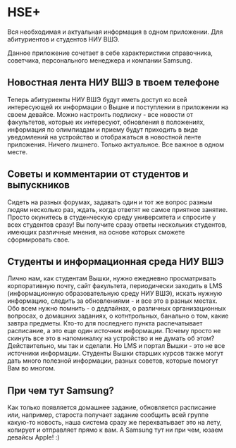 HSE+
====

Вся необходимая и актуальная информация в одном приложении.
Для абитуриентов и студентов НИУ ВШЭ.

Данное приложение сочетает в себе характеристики справочника, советчика, персонального менеджера и компании Samsung. 

Новостная лента НИУ ВШЭ в твоем телефоне
----------------------------------------
Теперь абитуриенты НИУ ВШЭ будут иметь доступ ко всей интересующей их информации о Вышке и поступлении в приложении на своем девайсе. Можно настроить подписку - все новости от факультетов, которые их интересуют, обновления в положениях, информация по олимпиадам и приему будут приходить в виде уведомлений на устройство и отображаться в новостной ленте приложения. Ничего лишнего. Только актуальное. Все важное в одном месте. 

Советы и комментарии от студентов и выпускников
-----------------------------------------------
Сидеть на разных форумах, задавать один и тот же вопрос разным людям несколько раз, ждать, когда ответят не самое приятное занятие. Просто окунитесь в студенческую среду университета и спросите у всех студентов сразу! Вы получите сразу ответы нескольких студентов, имеющих различные мнения, на основе которых сможете сформировать свое.

Студенты и информационная среда НИУ ВШЭ
---------------------------------------
Лично нам, как студентам Вышки, нужно ежедневно просматривать корпоративную почту, сайт факультета, периодически заходить в LMS (информационную образовательную среду НИУ ВШЭ), искать нужную информацию, следить за обновлениями - и все это в разных местах. Обо всем нужно помнить - о дедлайнах, о различных организационных вопросах, о домашних заданиях, о котнтрольных, банально о том, какие завтра предметы. Кто-то для последнего пункта распечатывает расписание, а это еще один источник информации. Почему просто не скинуть все это в напоминалку на устройство и не думать об этом? Действительно, мы так и сделали.
Но LMS и портал Вышки - это не все источники информации. Студенты Вышки старших курсов также могут дать много полезной информации, разных советов, которые помогут Вам во многом.

При чем тут Samsung?
--------------------
Как только появляется домашнее задание, обновляется расписание или, например, староста получает задание сообщить всей группе какую-то новость, наша система сразу же перехватывает это на лету, копирует и отправляет прямо к вам. А Samsung тут ни при чем, юзаем девайсы Apple! :)